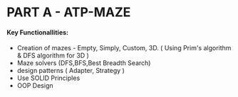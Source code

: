 # PART A - ATP-MAZE
#### Key Functionallities:
* Creation of mazes - Empty, Simply, Custom, 3D. ( Using Prim's algorithm & DFS algorithm for 3D )
* Maze solvers (DFS,BFS,Best Breadth Search)
* design patterns ( Adapter, Strategy )
* Use SOLID Principles
* OOP Design
